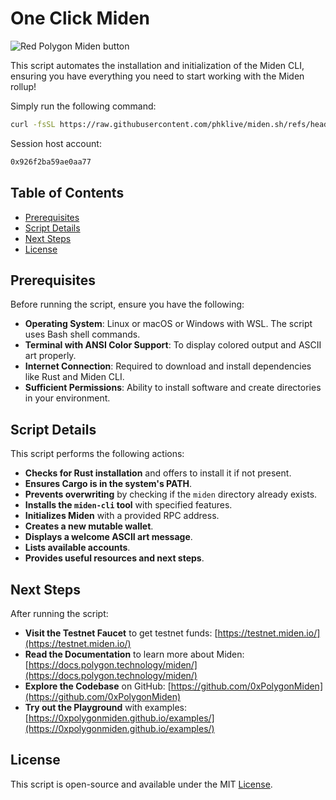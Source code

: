 # One Click Miden

![Red Polygon Miden button](./logo.png)

This script automates the installation and initialization of the Miden CLI, ensuring you have everything you need to start working with the Miden rollup!

Simply run the following command:

```bash
curl -fsSL https://raw.githubusercontent.com/phklive/miden.sh/refs/heads/main/miden.sh | sh && cd miden
```

Session host account:

```bash
0x926f2ba59ae0aa77
```

## Table of Contents

- [Prerequisites](#prerequisites)
- [Script Details](#script-details)
- [Next Steps](#next-steps)
- [License](#license)

## Prerequisites

Before running the script, ensure you have the following:

- **Operating System**: Linux or macOS or Windows with WSL. The script uses Bash shell commands.
- **Terminal with ANSI Color Support**: To display colored output and ASCII art properly.
- **Internet Connection**: Required to download and install dependencies like Rust and Miden CLI.
- **Sufficient Permissions**: Ability to install software and create directories in your environment.

## Script Details

This script performs the following actions:

- **Checks for Rust installation** and offers to install it if not present.
- **Ensures Cargo is in the system's PATH**.
- **Prevents overwriting** by checking if the `miden` directory already exists.
- **Installs the `miden-cli` tool** with specified features.
- **Initializes Miden** with a provided RPC address.
- **Creates a new mutable wallet**.
- **Displays a welcome ASCII art message**.
- **Lists available accounts**.
- **Provides useful resources and next steps**.

## Next Steps

After running the script:

- **Visit the Testnet Faucet** to get testnet funds: [https://testnet.miden.io/](https://testnet.miden.io/)
- **Read the Documentation** to learn more about Miden: [https://docs.polygon.technology/miden/](https://docs.polygon.technology/miden/)
- **Explore the Codebase** on GitHub: [https://github.com/0xPolygonMiden](https://github.com/0xPolygonMiden)
- **Try out the Playground** with examples: [https://0xpolygonmiden.github.io/examples/](https://0xpolygonmiden.github.io/examples/)

## License

This script is open-source and available under the MIT [License](./LICENSE).
